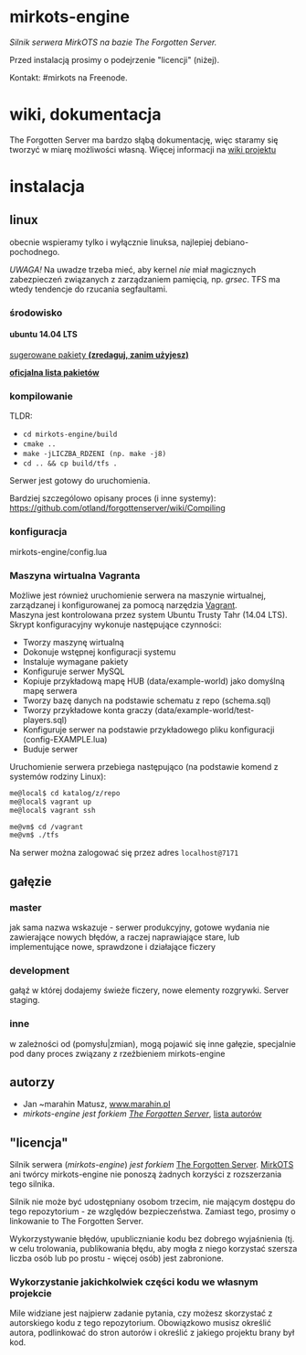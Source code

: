 # mirkots-engine
_Silnik serwera MirkOTS na bazie The Forgotten Server._

Przed instalacją prosimy o podejrzenie "licencji" (niżej).

Kontakt: #mirkots na Freenode.
# wiki, dokumentacja
The Forgotten Server ma bardzo słąbą dokumentację, więc staramy się tworzyć w miarę możliwości własną. Więcej informacji na [wiki projektu](https://github.com/Marahin/mirkots-engine/wiki)

# instalacja

## linux
obecnie wspieramy tylko i wyłącznie linuksa, najlepiej debiano-pochodnego.

*UWAGA!* Na uwadze trzeba mieć, aby kernel *nie* miał magicznych zabezpieczeń związanych z zarządzaniem pamięcią, np. _grsec_.
TFS ma wtedy tendencje do rzucania segfaultami.
### środowisko
#### ubuntu 14.04 LTS

[sugerowane pakiety **(zredaguj, zanim użyjesz)**](http://d.gimb.us/b/047b0de7df56844e9b62587240e4c52a.txt)

[**oficjalna lista pakietów**](https://github.com/otland/forgottenserver/wiki/Compiling)
### kompilowanie
 TLDR:
 - `cd mirkots-engine/build`
 - `cmake ..`
 - `make -jLICZBA_RDZENI (np. make -j8)`
 - `cd .. && cp build/tfs .`

Serwer jest gotowy do uruchomienia.

Bardziej szczególowo opisany proces (i inne systemy): https://github.com/otland/forgottenserver/wiki/Compiling

### konfiguracja

mirkots-engine/config.lua

### Maszyna wirtualna Vagranta

Możliwe jest również uruchomienie serwera na maszynie wirtualnej, zarządzanej i konfigurowanej za pomocą narzędzia [Vagrant](https://www.vagrantup.com/).  
Maszyna jest kontrolowana przez system Ubuntu Trusty Tahr (14.04 LTS).  
Skrypt konfiguracyjny wykonuje następujące czynności:
* Tworzy maszynę wirtualną
* Dokonuje wstępnej konfiguracji systemu
* Instaluje wymagane pakiety
* Konfiguruje serwer MySQL
* Kopiuje przykładową mapę HUB (data/example-world) jako domyślną mapę serwera
* Tworzy bazę danych na podstawie schematu z repo (schema.sql)
* Tworzy przykładowe konta graczy (data/example-world/test-players.sql)
* Konfiguruje serwer na podstawie przykładowego pliku konfiguracji (config-EXAMPLE.lua)
* Buduje serwer

Uruchomienie serwera przebiega następująco (na podstawie komend z systemów rodziny Linux):
```bash
me@local$ cd katalog/z/repo
me@local$ vagrant up
me@local$ vagrant ssh
```

```bash
me@vm$ cd /vagrant
me@vm$ ./tfs
```

Na serwer można zalogować się przez adres ``localhost@7171``

## gałęzie

### master
jak sama nazwa wskazuje - serwer produkcyjny, gotowe wydania nie zawierające nowych błędów, a raczej naprawiające stare, lub implementujące nowe, sprawdzone i działające ficzery

### development
gałąź w której dodajemy świeże ficzery, nowe elementy rozgrywki. Server staging.

### inne
w zależności od (pomysłu|zmian), mogą pojawić się inne gałęzie, specjalnie pod dany proces związany z rzeźbieniem mirkots-engine

## autorzy
- Jan ~marahin Matusz, www.marahin.pl
- _mirkots-engine_ *jest forkiem [_The Forgotten Server_](https://github.com/otland/forgottenserver)*, [lista autorów](https://github.com/otland/forgottenserver/graphs/contributors)

## "licencja"
Silnik serwera (_mirkots-engine_) *jest forkiem* [The Forgotten Server](https://github.com/otland/forgottenserver). [MirkOTS](www.mirkots.pl) ani twórcy mirkots-engine nie ponoszą żadnych korzyści z rozszerzania tego silnika.

Silnik nie może być udostępniany osobom trzecim, nie mającym dostępu do tego repozytorium - ze względów bezpieczeństwa. Zamiast tego, prosimy o linkowanie to The Forgotten Server.

Wykorzystywanie błędów, upublicznianie kodu bez dobrego wyjaśnienia (tj. w celu trolowania, publikowania błędu, aby mogła z niego korzystać szersza liczba osób lub po prostu - więcej osób) jest zabronione.

### Wykorzystanie jakichkolwiek części kodu we własnym projekcie
Mile widziane jest najpierw zadanie pytania, czy możesz skorzystać z autorskiego kodu z tego repozytorium.
Obowiązkowo musisz określić autora, podlinkować do stron autorów i określić z jakiego projektu brany był kod.
